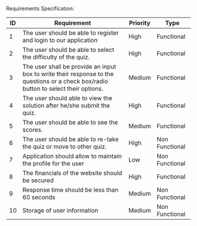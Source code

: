 Requirements Specification:

ID|Requirement|Priority|Type|
---|---|---|---|
1 |The user should be able to register and login to our application|High|Functional
2 |The user should be able to select the difficulty of the quiz. |High|Functional
3 |The user shall be provide an input box to write their response to the questions or a check box/radio button to select their options.|Medium|Functional
4 |The user should able to view the solution after he/she submit the quiz.|High|Functional
5 |The user should be able to see the scores.|Medium|Functional
6 |The user should be able to re-take the quiz or move to other quiz.|High|Non Functional
7 |Application should allow to maintain the profile for the user|Low|Non Functional
8 |The financials of the website should be secured|High|Functional
9 |Response time should be less than 60 seconds|Medium|Non Functional
10|Storage of user information|Medium|Non Functional